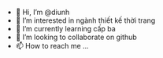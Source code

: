 - 👋 Hi, I’m @diunh 
- 👀 I’m interested in  ngành thiết kế thời trang 
- 🌱 I’m currently learning cấp ba
- 💞️ I’m looking to collaborate on github
- 📫 How to reach me ...
